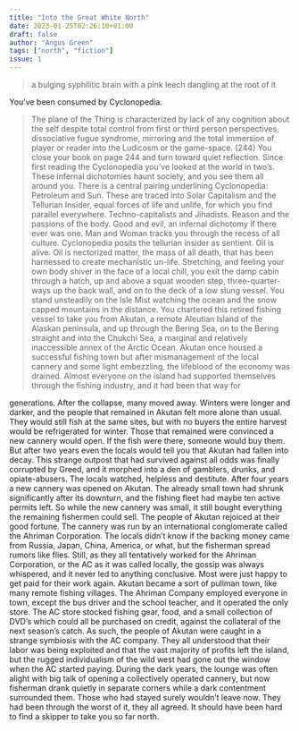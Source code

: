 ```yaml
---
title: "Into the Great White North"
date: 2023-01-25T02:26:10+01:00
draft: false
author: "Angus Green"
tags: ["north", "fiction"]
issue: 1
---
```


>a bulging syphilitic brain with a pink leech dangling at the root of it

You’ve been consumed by Cyclonopedia.
> The plane of the Thing is characterized by lack of any cognition about the self despite total control from first or third person perspectives, dissociative fugue syndrome, mirroring and the total immersion of player or reader into the Ludicosm or the game-space. (244)
You close your book on page 244 and turn toward quiet reflection. Since first reading the Cyclonopedia you’ve looked at the world in two’s. These infernal dichotomies haunt society, and you see them all around you. There is a central pairing underlining Cyclonopedia: Petroleum and Sun. These are traced into Solar Capitalism and the Tellurian Insider, equal forces of life and unlife, for which you find parallel everywhere. Techno-capitalists and Jihadists. Reason and the passions of the body. Good and evil, an infernal dichotomy if there ever was one. Man and Woman tracks you through the recess of all culture. Cyclonopedia posits the tellurian insider as sentient. Oil is alive. Oil is nectorized matter, the mass of all death, that has been harnessed to create mechanistic un-life.
Stretching, and feeling your own body shiver in the face of a local chill, you exit the damp cabin through a hatch, up and above a squat wooden step, three-quarter-ways up the back wall, and on to the deck of a low slung vessel. You stand unsteadily on the Isle Mist watching the ocean and the snow capped mountains in the distance.
You chartered this retired fishing vessel to take you from Akutan, a remote Aleutian Island of the Alaskan peninsula, and up through the Bering Sea, on to the Bering straight and into the Chukchi Sea, a marginal and relatively inaccessible annex of the Arctic Ocean. Akutan once housed a successful fishing town but after mismanagement of the local cannery and some light embezzling, the lifeblood of the economy was drained. Almost everyone on the island had supported themselves through the fishing industry, and it had been that way for
 
generations. After the collapse, many moved away. Winters were longer and darker, and the people that remained in Akutan felt more alone than usual. They would still fish at the same sites, but with no buyers the entire harvest would be refrigerated for winter. Those that remained were convinced a new cannery would open. If the fish were there, someone would buy them. But after two years even the locals would tell you that Akutan had fallen into decay. This strange outpost that had survived against all odds was finally corrupted by Greed, and it morphed into a den of gamblers, drunks, and opiate-abusers. The locals watched, helpless and destitute.
After four years a new cannery was opened on Akutan. The already small town had shrunk significantly after its downturn, and the fishing fleet had maybe ten active permits left. So while the new cannery was small, it still bought everything the remaining fishermen could sell. The people of Akutan rejoiced at their good fortune.
The cannery was run by an international conglomerate called the Ahriman Corporation. The locals didn’t know if the backing money came from Russia, Japan, China, America, or what, but the fisherman spread rumors like flies. Still, as they all tentatively worked for the Ahriman Corporation, or the AC as it was called locally, the gossip was always whispered, and it never led to anything conclusive. Most were just happy to get paid for their work again.
Akutan became a sort of pullman town, like many remote fishing villages. The Ahriman Company employed everyone in town, except the bus driver and the school teacher, and it operated the only store. The AC store stocked fishing gear, food, and a small collection of DVD’s which could all be purchased on credit, against the collateral of the next season’s catch. As such, the people of Akutan were caught in a strange symbiosis with the AC company. They all understood that their labor was being exploited and that the vast majority of profits left the island, but the rugged individualism of the wild west had gone out the window when the AC started paying. During the dark years, the lounge was often alight with big talk of opening a collectively operated cannery, but now fisherman drank quietly in separate corners while a dark contentment surrounded them. Those who had stayed surely wouldn’t leave now. They had been through the worst of it, they all agreed. It should have been hard to find a skipper to take you so far north.

